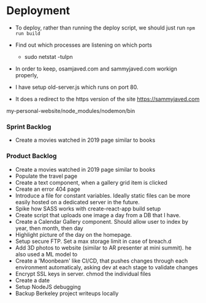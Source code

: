 # Deployment
 - To deploy, rather than running the deploy script, we should just run 
    `npm run build`
 - Find out which processes are listening on which ports
    * sudo netstat -tulpn

 - In order to keep, osamjaved.com and sammyjaved.com workign properly, 
 - I have setup old-server.js which runs on port 80.
 - It does a redirect to the https version of the site https://sammyjaved.com

my-personal-website/node_modules/nodemon/bin
 
### Sprint Backlog
 - Create a movies watched in 2019 page similar to books
 
### Product Backlog
 - Create a movies watched in 2019 page similar to books
 - Populate the travel page
 - Create a text component, when a gallery grid item is clicked
 - Create an error 404 page
 - Introduce a file for constant variables. 
    Ideally static files can be more easily hosted on a dedicated server in
    the future. 
 - Spike how SASS works with create-react-app build setup
 - Create script that uploads one image a day from a DB that I have.
 - Create a Calendar Gallery component.  Should allow user to index by year, then month, then day
 - Highlight picture of the day on the homepage.
 - Setup secure FTP. Set a max storage limit in case of breach.d
 - Add 3D photos to website (similar to AR presenter at mini summit). he also used a ML model to
 - Create a 'Moonbeam' like CI/CD, that pushes changes through each environment automaticaly, asking dev at each stage to validate changes
 - Encrypt SSL keys in server. chmod the individual files
 - Create a date  
 - Setup NodeJS debugging
 - Backup Berkeley project writeups locally
